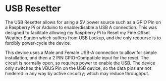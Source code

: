 # USB Resetter

The USB Resetter allows for using a 5V power source such as a GPIO Pin on a Raspberry Pi or Arduino to enable/disable a USB A connection. This was designed to facilitate allowing my Raspberry Pi to Reset my Fine Offset Weather Station which suffers from USB Lockup, and the only recourse is to forcibly power-cycle the device. 

This device uses a Male and Female USB-A connection to allow for simple installation, and then a 2 PIN GPIO-Compatible input for the reset. The circuit is normally open, so requires power to enable the USB. The device only switches the VBUS Pin on the USB device, so the data pins are not hindered in any way by active circuitry; which may reduce throughput.
